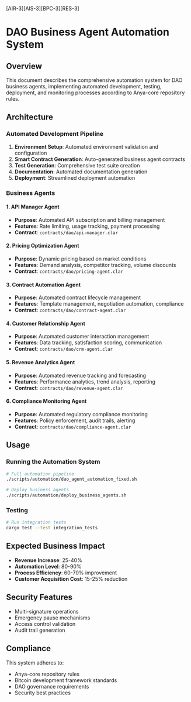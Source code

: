 [AIR-3][AIS-3][BPC-3][RES-3]
# DAO Business Agent Automation System

## Overview

This document describes the comprehensive automation system for DAO business agents, implementing automated development, testing, deployment, and monitoring processes according to Anya-core repository rules.

## Architecture

### Automated Development Pipeline

1. **Environment Setup**: Automated environment validation and configuration
2. **Smart Contract Generation**: Auto-generated business agent contracts
3. **Test Generation**: Comprehensive test suite creation
4. **Documentation**: Automated documentation generation
5. **Deployment**: Streamlined deployment automation

### Business Agents

#### 1. API Manager Agent
- **Purpose**: Automated API subscription and billing management
- **Features**: Rate limiting, usage tracking, payment processing
- **Contract**: `contracts/dao/api-manager.clar`

#### 2. Pricing Optimization Agent
- **Purpose**: Dynamic pricing based on market conditions
- **Features**: Demand analysis, competitor tracking, volume discounts
- **Contract**: `contracts/dao/pricing-agent.clar`

#### 3. Contract Automation Agent
- **Purpose**: Automated contract lifecycle management
- **Features**: Template management, negotiation automation, compliance
- **Contract**: `contracts/dao/contract-agent.clar`

#### 4. Customer Relationship Agent
- **Purpose**: Automated customer interaction management
- **Features**: Data tracking, satisfaction scoring, communication
- **Contract**: `contracts/dao/crm-agent.clar`

#### 5. Revenue Analytics Agent
- **Purpose**: Automated revenue tracking and forecasting
- **Features**: Performance analytics, trend analysis, reporting
- **Contract**: `contracts/dao/revenue-agent.clar`

#### 6. Compliance Monitoring Agent
- **Purpose**: Automated regulatory compliance monitoring
- **Features**: Policy enforcement, audit trails, alerting
- **Contract**: `contracts/dao/compliance-agent.clar`

## Usage

### Running the Automation System

```bash
# Full automation pipeline
./scripts/automation/dao_agent_automation_fixed.sh

# Deploy business agents
./scripts/automation/deploy_business_agents.sh
```

### Testing

```bash
# Run integration tests
cargo test --test integration_tests
```

## Expected Business Impact

- **Revenue Increase**: 25-40%
- **Automation Level**: 80-90%
- **Process Efficiency**: 60-70% improvement
- **Customer Acquisition Cost**: 15-25% reduction

## Security Features

- Multi-signature operations
- Emergency pause mechanisms
- Access control validation
- Audit trail generation

## Compliance

This system adheres to:
- Anya-core repository rules
- Bitcoin development framework standards
- DAO governance requirements
- Security best practices
